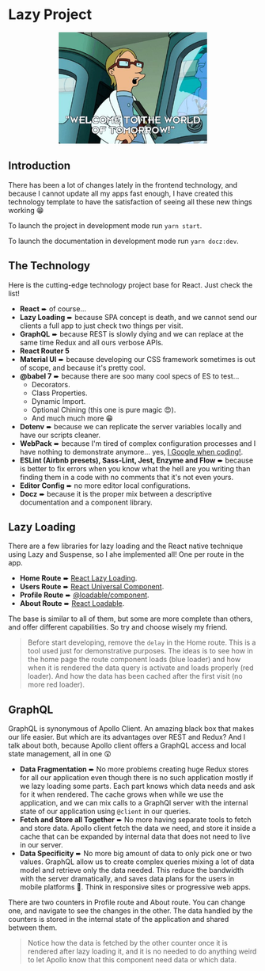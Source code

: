 # Lazy Project

<!-- Code performed by professionals. Don't try at home! -->
<div style="width: 100%; text-align: center;">
  <img src="./src/assets/the_future.jpg" width="300" alt="The World of Tomorrow">
</div>

## Introduction

There has been a lot of changes lately in the frontend technology, and because I cannot update all my apps fast enough, I have created this technology template to have the satisfaction of seeing all these new things working 😁

To launch the project in development mode run `yarn start`.

To launch the documentation in development mode run `yarn docz:dev`.

## The Technology

Here is the cutting-edge technology project base for React. Just check the list!

* __React__ ➨ of course...
* __Lazy Loading__ ➨ because SPA concept is death, and we cannot send our clients a full app to just check two things per visit.
* __GraphQL__ ➨ because REST is slowly dying and we can replace at the same time Redux and all ours verbose APIs.
* __React Router 5__
* __Material UI__ ➨ because developing our CSS framework sometimes is out of scope, and because it's pretty cool.
* __@babel 7__ ➨ because there are soo many cool specs of ES to test...
  * Decorators.
  * Class Properties.
  * Dynamic Import.
  * Optional Chining (this one is pure magic 😍).
  * And much much more 😁
* __Dotenv__ ➨ because we can replicate the server variables locally and have our scripts cleaner.
* __WebPack__ ➨ because I'm tired of complex configuration processes and I have nothing to demonstrate anymore... yes, [I Google when coding!](https://www.youtube.com/watch?v=LW9pT246LrI).
* __ESLint (Airbnb presets), Sass-Lint, Jest, Enzyme and Flow__ ➨ because is better to fix errors when you know what the hell are you writing than finding them in a code with no comments that it's not even yours.
* __Editor Config__ ➨ no more editor local configurations.
* __Docz__ ➨ because it is the proper mix between a descriptive documentation and a component library.

## Lazy Loading

There are a few libraries for lazy loading and the React native technique using Lazy and Suspense, so I ahe implemented all! One per route in the app.

* __Home Route__ ➨ [React Lazy Loading](https://reactjs.org/docs/code-splitting.html).
* __Users Route__ ➨ [React Universal Component](https://github.com/faceyspacey/react-universal-component).
* __Profile Route__ ➨ [@loadable/component](https://github.com/smooth-code/loadable-components).
* __About Route__ ➨ [React Loadable](https://github.com/jamiebuilds/react-loadable).

The base is similar to all of them, but some are more complete than others, and offer different capabilities. So try and choose wisely my friend.

> Before start developing, remove the `delay` in the Home route. This is a tool used just for demonstrative purposes. The ideas is to see how in the home page the route component loads (blue loader) and how when it is rendered the data query is activate and loads properly (red loader). And how the data has been cached after the first visit (no more red loader).

## GraphQL

GraphQL is synonymous of Apollo Client. An amazing black box that makes our life easier. But which are its advantages over REST and Redux? And I talk about both, because Apollo client offers a GraphQL access and local state management, all in one 😲

* __Data Fragmentation__ ➨ No more problems creating huge Redux stores for all our application even though there is no such application mostly if we lazy loading some parts. Each part knows which data needs and ask for it when rendered. The cache grows when while we use the application, and we can mix calls to a GraphQl server with the internal state of our application using `@client` in our queries.
* __Fetch and Store all Together__ ➨ No more having separate tools to fetch and store data. Apollo client fetch the data we need, and store it inside a cache that can be expanded by internal data that does not need to live in our server.
* __Data Specificity__ ➨ No more big amount of data to only pick one or two values. GraphQL allow us to create complex queries mixing a lot of data model and retrieve only the data needed. This reduce the bandwidth with the server dramatically, and saves data plans for the users in mobile platforms 🤑. Think in responsive sites or progressive web apps.

There are two counters in Profile route and About route. You can change one, and navigate to see the changes in the other. The data handled by the counters is stored in the internal state of the application and shared between them.

> Notice how the data is fetched by the other counter once it is rendered after lazy loading it, and it is no needed to do anything weird to let Apollo know that this component need data or which data.
